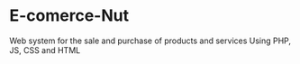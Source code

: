 # E-comerce-Nut
Web system for the sale and purchase of products and services Using PHP, JS, CSS and HTML
